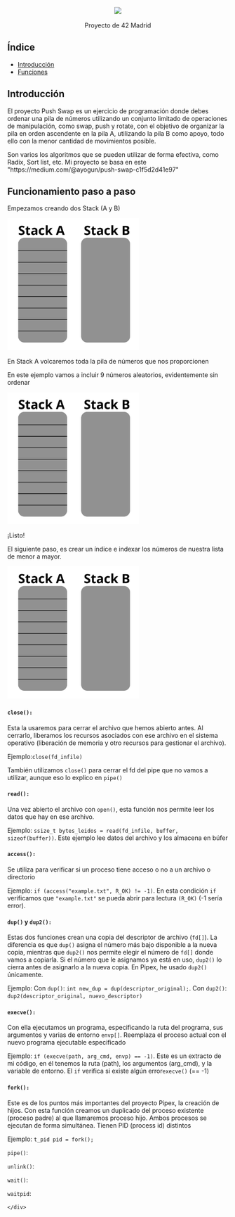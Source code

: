 <!DOCTYPE html>
<html lang="es">
<head>
    <meta charset="UTF-8">
    <meta name="viewport" content="width=device-width, initial-scale=1.0">
</head>
<body>
    <div class="container">
        <p align = "center">
         <img src=./pipex_1.gif width="800"/></p>
        <p align = "center">Proyecto de 42 Madrid</p>
        <h2>Índice</h2>
        <ul>
            <li><a href="#intro">Introducción</a></li>
            <li><a href="#funciones">Funciones</a></li>
            <!-- Agrega más enlaces a otras secciones si es necesario -->
        </ul>
        <h2 id="intro">Introducción</h2>
        <p>El proyecto Push Swap es un ejercicio de programación donde debes ordenar una pila de números utilizando un conjunto limitado de operaciones de manipulación, como swap, push y rotate, con el objetivo de organizar la pila en orden ascendente en la pila A, utilizando la pila B como apoyo, todo ello con la menor cantidad de movimientos posible.</p>
        <p>Son varios los algoritmos que se pueden utilizar de forma efectiva, como Radix, Sort list, etc. Mi proyecto se basa en este "https://medium.com/@ayogun/push-swap-c1f5d2d41e97"</p>
        <h2 id="funciones">Funcionamiento paso a paso</h2>
        <p>Empezamos creando dos Stack (A y B)</p>
        <img src= ./stack_vacio.png/ width = "300">
        <p>En Stack A volcaremos toda la pila de números que nos proporcionen</p>
        <p>En este ejemplo vamos a incluir 9 números aleatorios, evidentemente sin ordenar</p>
        <img src= ./stack_vacio.png/ width = "300">
        <p>¡Listo!</p>
        <p>El siguiente paso, es crear un índice e indexar los números de nuestra lista de menor a mayor. </p>
        <img src= ./stack_vacio.png/ width = "300">
        <p><h4><code>close():</code></h4>Esta la usaremos para cerrar el archivo que hemos abierto antes. Al cerrarlo, liberamos los recursos asociados con ese archivo en el sistema operativo (liberación de memoria y otro recursos para gestionar el archivo).</p>
        <p>Ejemplo:<code>close(fd_infile)</code>
        <p>También utilizamos <code>close()</code> para cerrar el fd del pipe que no vamos a utilizar, aunque eso lo explico en <code>pipe()</code></p>
        <p><h4><code>read():</code></h4>Una vez abierto el archivo con <code>open()</code>, esta función nos permite leer los datos que hay en ese archivo.</p>
        <p>Ejemplo: <code>ssize_t bytes_leidos = read(fd_infile, buffer, sizeof(buffer))</code>. Este ejemplo lee datos del archivo y los almacena en búfer</p>
        <p><h4><code>access():</code></h4>Se utiliza para verificar si un proceso tiene acceso o no a un archivo o directorio</p>
        <p>Ejemplo: <code>if (access("example.txt", R_OK) != -1)</code>. En esta condición <code>if</code> verificamos que <code>"example.txt"</code> se pueda abrir para lectura <code>(R_OK)</code> (-1 sería error).
        <p><h4><code>dup()</code> y <code>dup2():</code></h4>Estas dos funciones crean una copia del descriptor de archivo (<code>fd[]</code>). La diferencia es que <code>dup()</code> asigna el número más bajo disponible a la nueva copia, mientras que <code>dup2()</code> nos permite elegir el número de <code>fd[]</code> donde vamos a copiarla. Si el número que le asignamos ya está en uso, <code>dup2()</code> lo cierra antes de asignarlo a la nueva copia. En Pipex, he usado <code>dup2()</code> únicamente.</p>
        <p>Ejemplo: Con <code>dup()</code>: <code>int new_dup = dup(descriptor_original);</code>. Con <code>dup2()</code>: <code>dup2(descriptor_original, nuevo_descriptor)</code></p>
        <p><h4><code>execve():</code></h4> Con ella ejecutamos un programa, especificando la ruta del programa, sus argumentos y varias de entorno <code>envp[]</code>. Reemplaza el proceso actual con el nuevo programa ejecutable especificado</p>
        <p>Ejemplo: <code>if (execve(path, arg_cmd, envp) == -1)</code>. Este es un extracto de mi código, en él tenemos la ruta (path), los argumentos (arg_cmd), y la variable de entorno. El <code>if</code> verifica si existe algún error<code>execve()</code> (== -1)</p>
        <p><h4><code>fork():</code></h4>Este es de los puntos más importantes del proyecto Pipex, la creación de hijos. Con esta función creamos un duplicado del proceso existente (proceso padre) al que llamaremos proceso hijo. Ambos procesos se ejecutan de forma simultánea. Tienen PID (process id) distintos</p>
        <p>Ejemplo: <code>t_pid pid = fork();</code>
        <p><code>pipe()</code>:</p>
        <p><code>unlink()</code>:</p>
        <p><code>wait()</code>:</p>
        <p><code>waitpid</code>:</p>
        
    </div>
</body>
</html>
